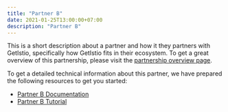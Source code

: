 ```yaml
---
title: "Partner B"
date: 2021-01-25T13:00:00+07:00
description: "Partner B"
---
```


This is a short description about a partner and how it they partners with GetIstio, specifically how GetIstio fits in their ecosystem. To get a great overview of this partnership, please visit the [partnership overview page](/partners/partner-b).

To get a detailed technical information about this partner, we have prepared the following resources to get you started:

<ul>
  <li><a href="/ecosystem-partners/partner-b/partner-b-documentation">Partner B Documentation</a></li>
  <li><a href="/ecosystem-partners/partner-b/partner-b-tutorial">Partner B Tutorial</a></li>
</ul>
